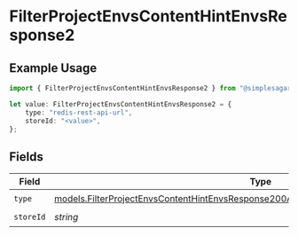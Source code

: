 # FilterProjectEnvsContentHintEnvsResponse2

## Example Usage

```typescript
import { FilterProjectEnvsContentHintEnvsResponse2 } from "@simplesagar/vercel/models/filterprojectenvsop.js";

let value: FilterProjectEnvsContentHintEnvsResponse2 = {
    type: "redis-rest-api-url",
    storeId: "<value>",
};
```

## Fields

| Field                                                                                                                                                                                  | Type                                                                                                                                                                                   | Required                                                                                                                                                                               | Description                                                                                                                                                                            |
| -------------------------------------------------------------------------------------------------------------------------------------------------------------------------------------- | -------------------------------------------------------------------------------------------------------------------------------------------------------------------------------------- | -------------------------------------------------------------------------------------------------------------------------------------------------------------------------------------- | -------------------------------------------------------------------------------------------------------------------------------------------------------------------------------------- |
| `type`                                                                                                                                                                                 | [models.FilterProjectEnvsContentHintEnvsResponse200ApplicationJSONResponseBody3EnvsType](../models/filterprojectenvscontenthintenvsresponse200applicationjsonresponsebody3envstype.md) | :heavy_check_mark:                                                                                                                                                                     | N/A                                                                                                                                                                                    |
| `storeId`                                                                                                                                                                              | *string*                                                                                                                                                                               | :heavy_check_mark:                                                                                                                                                                     | N/A                                                                                                                                                                                    |